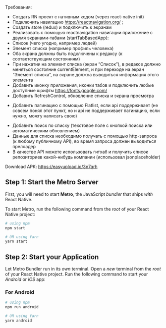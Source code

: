 Требования: ​
+ ​Создать RN проект с нативным кодом (через react-native init)
+ Подключить навигацию https://reactnavigation.org/ ;
+ ​Создать store (redux) и подключить к экранам
+ ​Реализовать с помощью reactnavigation навигации приложение с двумя экранами-табами (startTabBasedApp):
+ Список (чего угодно, например людей)
+ ​Элемент списка (например профиль человека)
+ Оба экрана должны быть подключены к редаксу (к соответствующим состояниям)
+ При нажатии на элемент списка (экран “Список”), в редаксе должно меняться состояние currentElement, и при переходе на экран “Элемент списка”, на экране должна выводиться информация этого элемента
+ Добавить иконку приложения, иконки табов и подключить любые доступные шрифты https://fonts.google.com/
+ Добавить RefreshControl, обновление списка и экрана просмотра
- Добавить пагинацию с помощью Flatlist, если api поддерживает (не совсем понял этот пункт, но и api не поддерживает пагинацию, если нужно, можгу написать свою)
+ Добавить поиск по списку (текстовое поле с кнопкой поиска или автоматическим обновлением)
+ Данные для списка необходимо получать с помощью http-запроса (к любому публичному API), во время запроса должен выводиться прелоадер
+ В качестве API можете использовать гитхаб и получить список репозиториев какой-нибудь компании (использовал jsonplaceholder)

 Download APK: https://easyupload.io/3n7qrh

## Step 1: Start the Metro Server

First, you will need to start **Metro**, the JavaScript _bundler_ that ships _with_ React Native.

To start Metro, run the following command from the _root_ of your React Native project:

```bash
# using npm
npm start

# OR using Yarn
yarn start
```

## Step 2: Start your Application

Let Metro Bundler run in its _own_ terminal. Open a _new_ terminal from the _root_ of your React Native project. Run the following command to start your _Android_ or _iOS_ app:

### For Android

```bash
# using npm
npm run android

# OR using Yarn
yarn android
```



